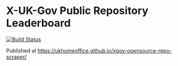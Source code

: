 # X-UK-Gov Public Repository Leaderboard

[![Build Status](https://travis-ci.org/UKHomeOffice/xgov-opensource-repo-scraper.svg?branch=master)](https://travis-ci.org/UKHomeOffice/xgov-opensource-repo-scraper)

Published at <a href="https://ukhomeoffice.github.io/xgov-opensource-repo-scraper/">https://ukhomeoffice.github.io/xgov-opensource-repo-scraper/</a>


